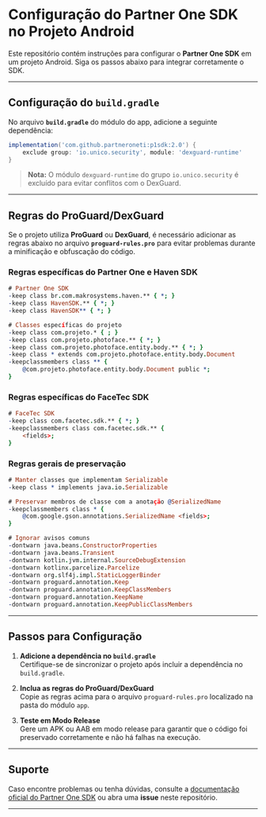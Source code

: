 
# Configuração do Partner One SDK no Projeto Android

Este repositório contém instruções para configurar o **Partner One SDK** em um projeto Android. Siga os passos abaixo para integrar corretamente o SDK.

---

## Configuração do `build.gradle`

No arquivo **`build.gradle`** do módulo do app, adicione a seguinte dependência:

```gradle
implementation('com.github.partneroneti:p1sdk:2.0') {
    exclude group: 'io.unico.security', module: 'dexguard-runtime'
}
```

> **Nota:** O módulo `dexguard-runtime` do grupo `io.unico.security` é excluído para evitar conflitos com o DexGuard.

---

## Regras do ProGuard/DexGuard

Se o projeto utiliza **ProGuard** ou **DexGuard**, é necessário adicionar as regras abaixo no arquivo **`proguard-rules.pro`** para evitar problemas durante a minificação e obfuscação do código.

### Regras específicas do Partner One e Haven SDK
```pro
# Partner One SDK
-keep class br.com.makrosystems.haven.** { *; }
-keep class HavenSDK.** { *; }
-keep class HavenSDK** { *; }

# Classes específicas do projeto
-keep class com.projeto.* { ; }
-keep class com.projeto.photoface.** { *; }
-keep class com.projeto.photoface.entity.body.** { *; }
-keep class * extends com.projeto.photoface.entity.body.Document
-keepclassmembers class ** {
    @com.projeto.photoface.entity.body.Document public *;
}
```

### Regras específicas do FaceTec SDK
```pro
# FaceTec SDK
-keep class com.facetec.sdk.** { *; }
-keepclassmembers class com.facetec.sdk.** {
    <fields>;
}
```

### Regras gerais de preservação
```pro
# Manter classes que implementam Serializable
-keep class * implements java.io.Serializable

# Preservar membros de classe com a anotação @SerializedName
-keepclassmembers class * {
    @com.google.gson.annotations.SerializedName <fields>;
}

# Ignorar avisos comuns
-dontwarn java.beans.ConstructorProperties
-dontwarn java.beans.Transient
-dontwarn kotlin.jvm.internal.SourceDebugExtension
-dontwarn kotlinx.parcelize.Parcelize
-dontwarn org.slf4j.impl.StaticLoggerBinder
-dontwarn proguard.annotation.Keep
-dontwarn proguard.annotation.KeepClassMembers
-dontwarn proguard.annotation.KeepName
-dontwarn proguard.annotation.KeepPublicClassMembers
```

---

## Passos para Configuração

1. **Adicione a dependência no `build.gradle`**  
   Certifique-se de sincronizar o projeto após incluir a dependência no `build.gradle`.

2. **Inclua as regras do ProGuard/DexGuard**  
   Copie as regras acima para o arquivo `proguard-rules.pro` localizado na pasta do módulo `app`.

3. **Teste em Modo Release**  
   Gere um APK ou AAB em modo release para garantir que o código foi preservado corretamente e não há falhas na execução.

---

## Suporte

Caso encontre problemas ou tenha dúvidas, consulte a [documentação oficial do Partner One SDK](https://github.com/partneroneti/p1sdk) ou abra uma **issue** neste repositório.

---
